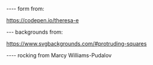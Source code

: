 ---- form from:

https://codepen.io/theresa-e

--- backgrounds from:

https://www.svgbackgrounds.com/#protruding-squares

---- rocking from Marcy Williams-Pudalov


